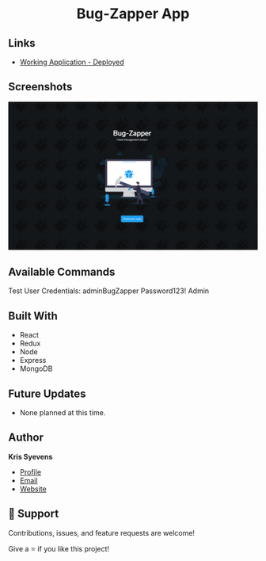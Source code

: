 <h1 align="center"> Bug-Zapper App  </h1>

## Links

- [Working Application - Deployed](https://syevens-bugzapper.onrender.com/)

## Screenshots

![Home Page](repo_utilities/Preview.png)

## Available Commands

Test User Credentials:
adminBugZapper
Password123!
Admin

## Built With

- React
- Redux
- Node
- Express
- MongoDB

## Future Updates

- None planned at this time.

## Author

**Kris Syevens**

- [Profile](https://github.com/Kris-Syevens "Kris Syevens")
- [Email](mailto:kris@syevens.com?subject=Hi "Hi!")
- [Website](http://syevens.com "Welcome")

## 🤝 Support

Contributions, issues, and feature requests are welcome!

Give a ⭐️ if you like this project!
